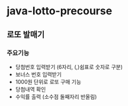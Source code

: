 # java-lotto-precourse
## 로또 발매기
### 주요기능
- 당첨번호 입력받기 (6자리, (,)쉼표로 숫자로 구분)
- 보너스 번호 입력받기
- 1000원 단위로 로또 구매 기능
- 당첨내역 확인
- 수익률 출력 (소수점 둘째자리 반올림)